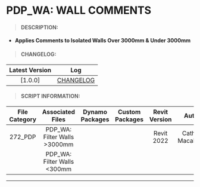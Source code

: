 # PDP_WA: WALL COMMENTS

> #### DESCRIPTION: 
- **Applies Comments to Isolated Walls Over 3000mm & Under 3000mm**

> #### CHANGELOG:

| Latest Version | Log |
| :-------: | :----: | 
|[1.0.0] | [CHANGELOG](/_pdp/changelog/PDP_WA_Comments.md) |

> #### SCRIPT INFORMATION: 

| File Category| Associated Files | Dynamo Packages | Custom Packages | Revit Version | Author | Reviewed By |
| :-------: | :----: | :---: | :---: | :---: | :---: | :---: | 
| 272_PDP | PDP_WA: Filter Walls >3000mm |  | |  Revit 2022 | Cathrine Macabuhay | |
|         | PDP_WA: Filter Walls <300mm  |  |
----------------------------------------------------------------
<!-- > #### SCRIPT: 
<img src="/_images/pdp/PDP_WA_Comments.png">
----------------------------------------------------------------

> #### DEMO: 

<video width="1280" height="720" controls>
 <source src="/demo/PDP/PDP_WA_ScriptDynamoPlayer.mp4" type="video/mp4">
</video>

#### INSTRUCTIONS: 

**PDP Wall Scripts are to be used in Dynamo Player by order:**

      - 01: [01] Run Walls Filter >3000mm
      - 02: [00] Run Wall Comments [Set Comment]
      - 03: [02] Run Walls Filter <3000mm
      - 04: [00] Run Wall Comments [Set Comment]
------------------------------------------------------------------
Open Dynamo Player 
- *01: Open Dynamo Player & Open PDP Scripts File Path Location*

01. Isolate Walls Above 3000mm
- *01: Open Edit Inputs [Isolate Walls Above 3000mm]*
- *02: Select View To Filter from Drop Down and Run*

02. Assign Wall Comments for Walls Above 3000mm
- *01: Open Edit Inputs [Wall Comment]*
- *02: Input Comment into Text Box*

03. Isolate Walls Below 3000mm
- *01: Open Edit Inputs [Isolate Walls Below 3000mm]*
- *02: Select View To Filter from Drop Down and Run*

04. Assign Wall Comments for Walls Below 3000mm
- *01: Open Edit Inputs [Wall Comment]*
- *02: Input Comment into Text Box*
------------------------------------------------------------------
<img src="/_images/pdp/PDPPlayer.png" 
     width="550" 
     height="400" /> -->
